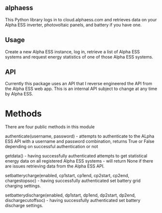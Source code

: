 ## alphaess
This Python library logs in to cloud.alphaess.com and retrieves data on your Alpha ESS inverter, photovoltaic panels, and battery if you have one.

## Usage

Create a new Alpha ESS instance, log in, retrieve a list of Alpha ESS systems and request energy statistics of one of those Alpha ESS systems. 

## API

Currently this package uses an API that I reverse engineered the API from the Alpha ESS web app. This is an internal API subject to change at any time by Alpha ESS.

# Methods

There are four public methods in this module

authenticate(username, password) - attempts to authenticate to the ALpha ESS API with a username and password combination, returns True or False depending on successful authentication or not

getdata() - having successfully authenticated attempts to get statistical energy data on all registered Alpha ESS systems - will return None if there are issues retrieving data from the Alpha ESS API.

setbatterycharge(enabled, cp1start, cp1end, cp2start, cp2end, chargestopsoc) - having successfully authenticated set battery grid charging settings.

setbatterydischarge(enabled, dp1start, dp1end, dp2start, dp2end, dischargecutoffsoc) - having successfully authenticated set battery discharge settings.